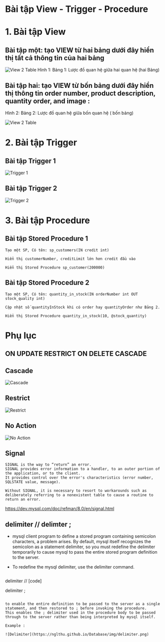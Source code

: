 # Bài tập View - Trigger - Procedure

# 1. Bài tập View
## Bài tập một: tạo VIEW từ hai bảng dưới đây hiển thị tất cả thông tin của hai bảng

![View 2 Table ](https://nglthu.github.io/Database/img/view2T.png)
Hình 1: Bảng 1: Lược đồ quan hệ giữa hai quan hệ (hai Bảng)

## Bài tập hai: tạo VIEW từ bốn bảng dưới đây hiển thị thông tin order number, product description, quantity order, and image :
Hình 2: Bảng 2: Lược đồ quan hệ giữa bốn quan hệ ( bốn bảng)

![View 2 Table ](https://nglthu.github.io/Database/img/view4T.png)


# 2. Bài tập Trigger
## Bài tập Trigger 1
![Trigger 1 ](https://nglthu.github.io/Database/img/trigger1.png)

## Bài tập Trigger 2
![Trigger 2 ](https://nglthu.github.io/Database/img/trigger2.png)

# 3. Bài tập Procedure
## Bài tập Stored Procedure 1
```
Tạo một SP, Có tên:	sp_customers(IN credit int)

Hiển thị customerNumber, creditLimit lớn hơn credit đầu vào

Hiển thị Stored Procedure sp_customer(200000)

```
## Bài tập Stored Procedure 2
```
Tạo một SP, Có tên:	quantity_in_stock(IN orderNumber int OUT stock_quality int)

Cập nhật số quantityInStock khi có order hay quantityOrder như Bảng 2. 

Hiển thị Stored Procedure quantity_in_stock(10, @stock_quantity)

```

# Phụ lục

## ON UPDATE RESTRICT ON DELETE CASCADE

## Cascade
![Cascade](https://nglthu.github.io/Database/img/cascade.png)

## Restrict

![Restrict](https://nglthu.github.io/Database/img/restrict.png)

## No Action


![No Action](https://nglthu.github.io/Database/img/noAction.png)

## Signal

```
SIGNAL is the way to “return” an error.
SIGNAL provides error information to a handler, to an outer portion of the application, or to the client.
It provides control over the error's characteristics (error number, SQLSTATE value, message).

Without SIGNAL, it is necessary to resort to workarounds such as deliberately referring to a nonexistent table to cause a routine to return an error.

```
https://dev.mysql.com/doc/refman/8.0/en/signal.html
## delimiter // delimter ;

+ mysql client program to define a stored program containing semicolon characters, a problem arises. By default, mysql itself recognizes the semicolon as a statement delimiter, so you must redefine the delimiter temporarily to cause mysql to pass the entire stored program definition to the server.

+ To redefine the mysql delimiter, use the delimiter command.
  ```
delimiter //
[code]

delimiter ;

  ```

to enable the entire definition to be passed to the server as a single statement, and then restored to ; before invoking the procedure.
This enables the ; delimiter used in the procedure body to be passed through to the server rather than being interpreted by mysql itself.

Example :

![Delimiter](https://nglthu.github.io/Database/img/delimiter.png)
